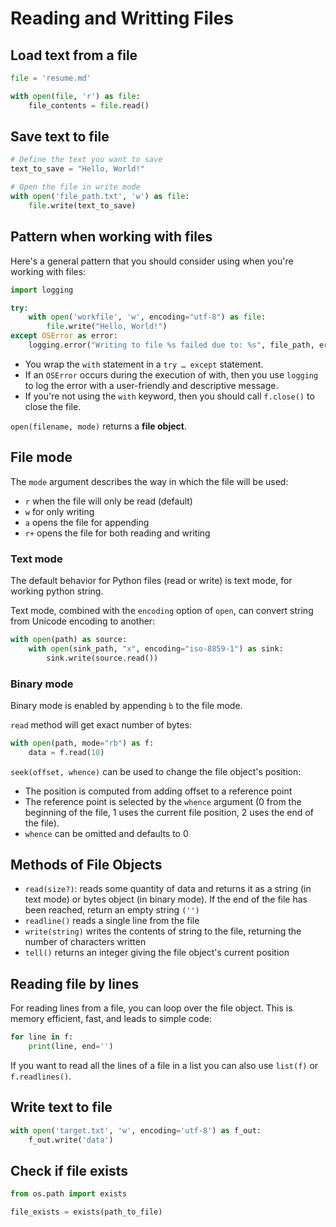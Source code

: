 # Reading and Writting Files

## Load text from a file
```py
file = 'resume.md'

with open(file, 'r') as file:
    file_contents = file.read()
```

## Save text to file
```py
# Define the text you want to save
text_to_save = "Hello, World!"

# Open the file in write mode
with open('file_path.txt', 'w') as file:
    file.write(text_to_save)
```


## Pattern when working with files

Here's a general pattern that you should consider using when you're working with files:

```py
import logging

try:
    with open('workfile', 'w', encoding="utf-8") as file:
        file.write("Hello, World!")
except OSError as error:
    logging.error("Writing to file %s failed due to: %s", file_path, error)
```

- You wrap the `with` statement in a `try … except` statement.
- If an `OSError` occurs during the execution of with, then you use `logging` to log the error with a user-friendly and descriptive message.
- If you're not using the `with` keyword, then you should call `f.close()` to close the file.

`open(filename, mode)` returns a **file object**.

## File mode

The `mode` argument describes the way in which the file will be used:
- `r` when the file will only be read (default)
- `w` for only writing
- `a` opens the file for appending
- `r+` opens the file for both reading and writing


### Text mode

The default behavior for Python files (read or write) is text mode, for working python string.

Text mode, combined with the `encoding` option of `open`, can convert string from Unicode encoding to another:
```py
with open(path) as source:
    with open(sink_path, "x", encoding="iso-8859-1") as sink:
        sink.write(source.read())
```

### Binary mode

Binary mode is enabled by appending `b` to the file mode.

`read` method will get exact number of bytes:
```py
with open(path, mode="rb") as f:
    data = f.read(10)
```

`seek(offset, whence)` can be used to change the file object's position:
- The position is computed from adding offset to a reference point
- The reference point is selected by the `whence` argument (0 from the beginning of the file, 1 uses the current file position, 2 uses the end of the file).
- `whence` can be omitted and defaults to 0


## Methods of File Objects

- `read(size?)`: reads some quantity of data and returns it as a string (in text mode) or bytes object (in binary mode). If the end of the file has been reached, return an empty string `('')`
- `readline()` reads a single line from the file
- `write(string)` writes the contents of string to the file, returning the number of characters written
- `tell()` returns an integer giving the file object's current position


## Reading file by lines

For reading lines from a file, you can loop over the file object. This is memory efficient, fast, and leads to simple code:

```py
for line in f:
    print(line, end='')
```

If you want to read all the lines of a file in a list you can also use `list(f)` or `f.readlines()`.


## Write text to file

```py
with open('target.txt', 'w', encoding='utf-8') as f_out:
    f_out.write('data')
```


## Check if file exists

```py
from os.path import exists

file_exists = exists(path_to_file)
```